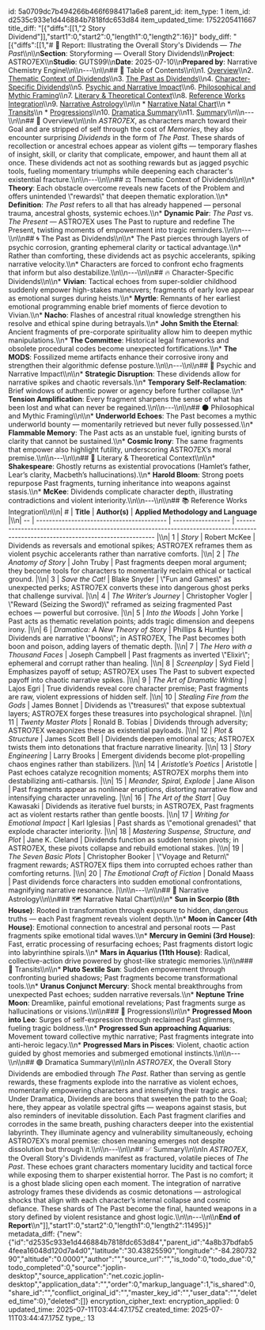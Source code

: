 id: 5a0709dc7b494266b466f6984171a6e8
parent_id: 
item_type: 1
item_id: d2535c933e1d446884b7818fdc653d84
item_updated_time: 1752205411667
title_diff: "[{\"diffs\":[[1,\"2 Story Dividend\"]],\"start1\":0,\"start2\":0,\"length1\":0,\"length2\":16}]"
body_diff: "[{\"diffs\":[[1,\"# 📘 Report: Illustrating the Overall Story's Dividends — *The Past*\\\n\\\n**Section**: Storyforming — Overall Story Dividends\\\n**Project**: ASTRO7EX\\\n**Studio**: GUTS99\\\n**Date**: 2025-07-10\\\n**Prepared by**: Narrative Chemistry Engine\\\n\\\n---\\\n\\\n## 📓 Table of Contents\\\n\\\n1. [Overview](#overview)\\\n2. [Thematic Context of Dividends](#thematic-context-of-dividends)\\\n3. [The Past as Dividends](#the-past-as-dividends)\\\n4. [Character-Specific Dividends](#character-specific-dividends)\\\n5. [Psychic and Narrative Impact](#psychic-and-narrative-impact)\\\n6. [Philosophical and Mythic Framing](#philosophical-and-mythic-framing)\\\n7. [Literary & Theoretical Context](#literary--theoretical-context)\\\n8. [Reference Works Integration](#reference-works-integration)\\\n9. [Narrative Astrology](#narrative-astrology)\\\n\\\n   * [Narrative Natal Chart](#narrative-natal-chart)\\\n   * [Transits](#transits)\\\n   * [Progressions](#progressions)\\\n10. [Dramatica Summary](#dramatica-summary)\\\n11. [Summary](#summary)\\\n\\\n---\\\n\\\n## 🧠 Overview\\\n\\\nIn *ASTRO7EX*, as characters march toward their Goal and are stripped of self through the cost of *Memories*, they also encounter surprising *Dividends* in the form of *The Past*. These shards of recollection or ancestral echoes appear as violent gifts — temporary flashes of insight, skill, or clarity that complicate, empower, and haunt them all at once. These dividends act not as soothing rewards but as jagged psychic tools, fueling momentary triumphs while deepening each character's existential fracture.\\\n\\\n---\\\n\\\n## ⚖️ Thematic Context of Dividends\\\n\\\n* **Theory**: Each obstacle overcome reveals new facets of the Problem and offers unintended \\\"rewards\\\" that deepen thematic exploration.\\\n* **Definition**: *The Past* refers to all that has already happened — personal trauma, ancestral ghosts, systemic echoes.\\\n* **Dynamic Pair**: *The Past* vs. *The Present* — ASTRO7EX uses The Past to rupture and redefine The Present, twisting moments of empowerment into tragic reminders.\\\n\\\n---\\\n\\\n## 🌀 The Past as Dividends\\\n\\\n* The Past pierces through layers of psychic corrosion, granting ephemeral clarity or tactical advantage.\\\n* Rather than comforting, these dividends act as psychic accelerants, spiking narrative velocity.\\\n* Characters are forced to confront echo fragments that inform but also destabilize.\\\n\\\n---\\\n\\\n## 🔥 Character-Specific Dividends\\\n\\\n* **Vivian**: Tactical echoes from super-soldier childhood suddenly empower high-stakes maneuvers; fragments of early love appear as emotional surges during heists.\\\n* **Myrtle**: Remnants of her earliest emotional programming enable brief moments of fierce devotion to Vivian.\\\n* **Nacho**: Flashes of ancestral ritual knowledge strengthen his resolve and ethical spine during betrayals.\\\n* **John Smith the Eternal**: Ancient fragments of pre-corporate spirituality allow him to deepen mythic manipulations.\\\n* **The Committee**: Historical legal frameworks and obsolete procedural codes become unexpected fortifications.\\\n* **The MODS**: Fossilized meme artifacts enhance their corrosive irony and strengthen their algorithmic defense posture.\\\n\\\n---\\\n\\\n## 🧬 Psychic and Narrative Impact\\\n\\\n* **Strategic Disruption**: These dividends allow for narrative spikes and chaotic reversals.\\\n* **Temporary Self-Reclamation**: Brief windows of authentic power or agency before further collapse.\\\n* **Tension Amplification**: Every fragment sharpens the sense of what has been lost and what can never be regained.\\\n\\\n---\\\n\\\n## 🌑 Philosophical and Mythic Framing\\\n\\\n* **Underworld Echoes**: The Past becomes a mythic underworld bounty — momentarily retrieved but never fully possessed.\\\n* **Flammable Memory**: The Past acts as an unstable fuel, igniting bursts of clarity that cannot be sustained.\\\n* **Cosmic Irony**: The same fragments that empower also highlight futility, underscoring ASTRO7EX’s moral premise.\\\n\\\n---\\\n\\\n## 📖 Literary & Theoretical Context\\\n\\\n* **Shakespeare**: Ghostly returns as existential provocations (Hamlet’s father, Lear’s clarity, Macbeth’s hallucinations).\\\n* **Harold Bloom**: Strong poets repurpose Past fragments, turning inheritance into weapons against stasis.\\\n* **McKee**: Dividends complicate character depth, illustrating contradictions and violent interiority.\\\n\\\n---\\\n\\\n## 📚 Reference Works Integration\\\n\\\n| #  | **Title**                                 | **Author(s)**      | **Applied Methodology and Language**                                                                                               |\\\n| -- | ----------------------------------------- | ------------------ | ---------------------------------------------------------------------------------------------------------------------------------- |\\\n| 1  | *Story*                                   | Robert McKee       | Dividends as reversals and emotional spikes; ASTRO7EX reframes them as violent psychic accelerants rather than narrative comforts. |\\\n| 2  | *The Anatomy of Story*                    | John Truby         | Past fragments deepen moral argument; they become tools for characters to momentarily reclaim ethical or tactical ground.          |\\\n| 3  | *Save the Cat!*                           | Blake Snyder       | \\\"Fun and Games\\\" as unexpected perks; ASTRO7EX converts these into dangerous ghost perks that challenge survival.                   |\\\n| 4  | *The Writer’s Journey*                    | Christopher Vogler | \\\"Reward (Seizing the Sword)\\\" reframed as seizing fragmented Past echoes — powerful but corrosive.                                  |\\\n| 5  | *Into the Woods*                          | John Yorke         | Past acts as thematic revelation points; adds tragic dimension and deepens irony.                                                  |\\\n| 6  | *Dramatica: A New Theory of Story*        | Phillips & Huntley | Dividends are narrative \\\"boons\\\"; in ASTRO7EX, The Past becomes both boon and poison, adding layers of thematic depth.              |\\\n| 7  | *The Hero with a Thousand Faces*          | Joseph Campbell    | Past fragments as inverted \\\"Elixir\\\"; ephemeral and corrupt rather than healing.                                                    |\\\n| 8  | *Screenplay*                              | Syd Field          | Emphasizes payoff of setup; ASTRO7EX uses The Past to subvert expected payoff into chaotic narrative spikes.                       |\\\n| 9  | *The Art of Dramatic Writing*             | Lajos Egri         | True dividends reveal core character premise; Past fragments are raw, violent expressions of hidden self.                          |\\\n| 10 | *Stealing Fire from the Gods*             | James Bonnet       | Dividends as \\\"treasures\\\" that expose subtextual layers; ASTRO7EX forges these treasures into psychological shrapnel.               |\\\n| 11 | *Twenty Master Plots*                     | Ronald B. Tobias   | Dividends through adversity; ASTRO7EX weaponizes these as existential payloads.                                                    |\\\n| 12 | *Plot & Structure*                        | James Scott Bell   | Dividends deepen emotional arcs; ASTRO7EX twists them into detonations that fracture narrative linearity.                          |\\\n| 13 | *Story Engineering*                       | Larry Brooks       | Emergent dividends become plot-propelling chaos engines rather than stabilizers.                                                   |\\\n| 14 | *Aristotle’s Poetics*                     | Aristotle          | Past echoes catalyze recognition moments; ASTRO7EX morphs them into destabilizing anti-catharsis.                                  |\\\n| 15 | *Meander, Spiral, Explode*                | Jane Alison        | Past fragments appear as nonlinear eruptions, distorting narrative flow and intensifying character unraveling.                     |\\\n| 16 | *The Art of the Start*                    | Guy Kawasaki       | Dividends as iterative fuel bursts; in ASTRO7EX, Past fragments act as violent restarts rather than gentle boosts.                 |\\\n| 17 | *Writing for Emotional Impact*            | Karl Iglesias      | Past shards as \\\"emotional grenades\\\" that explode character interiority.                                                            |\\\n| 18 | *Mastering Suspense, Structure, and Plot* | Jane K. Cleland    | Dividends function as sudden tension pivots; in ASTRO7EX, these pivots collapse and rebuild emotional stakes.                      |\\\n| 19 | *The Seven Basic Plots*                   | Christopher Booker | \\\"Voyage and Return\\\" fragment rewards; ASTRO7EX flips them into corrupted echoes rather than comforting returns.                    |\\\n| 20 | *The Emotional Craft of Fiction*          | Donald Maass       | Past dividends force characters into sudden emotional confrontations, magnifying narrative resonance.                              |\\\n\\\n---\\\n\\\n## 🔮 Narrative Astrology\\\n\\\n### 🗺️ Narrative Natal Chart\\\n\\\n* **Sun in Scorpio (8th House)**: Rooted in transformation through exposure to hidden, dangerous truths — each Past fragment reveals violent depth.\\\n* **Moon in Cancer (4th House)**: Emotional connection to ancestral and personal roots — Past fragments spike emotional tidal waves.\\\n* **Mercury in Gemini (3rd House)**: Fast, erratic processing of resurfacing echoes; Past fragments distort logic into labyrinthine spirals.\\\n* **Mars in Aquarius (11th House)**: Radical, collective-action drive powered by ghost-like strategic memories.\\\n\\\n### 🌌 Transits\\\n\\\n* **Pluto Sextile Sun**: Sudden empowerment through confronting buried shadows; Past fragments become transformational tools.\\\n* **Uranus Conjunct Mercury**: Shock mental breakthroughs from unexpected Past echoes; sudden narrative reversals.\\\n* **Neptune Trine Moon**: Dreamlike, painful emotional revelations; Past fragments surge as hallucinations or visions.\\\n\\\n### 🌠 Progressions\\\n\\\n* **Progressed Moon into Leo**: Surges of self-expression through reclaimed Past glimmers, fueling tragic boldness.\\\n* **Progressed Sun approaching Aquarius**: Movement toward collective mythic narrative; Past fragments integrate into anti-heroic legacy.\\\n* **Progressed Mars in Pisces**: Violent, chaotic action guided by ghost memories and submerged emotional instincts.\\\n\\\n---\\\n\\\n## 🟣 Dramatica Summary\\\n\\\nIn *ASTRO7EX*, the Overall Story Dividends are embodied through *The Past*. Rather than serving as gentle rewards, these fragments explode into the narrative as violent echoes, momentarily empowering characters and intensifying their tragic arcs. Under Dramatica, Dividends are boons that sweeten the path to the Goal; here, they appear as volatile spectral gifts — weapons against stasis, but also reminders of inevitable dissolution. Each Past fragment clarifies and corrodes in the same breath, pushing characters deeper into the existential labyrinth. They illuminate agency and vulnerability simultaneously, echoing ASTRO7EX’s moral premise: chosen meaning emerges not despite dissolution but through it.\\\n\\\n---\\\n\\\n## ✅ Summary\\\n\\\nIn *ASTRO7EX*, the Overall Story's Dividends manifest as fractured, volatile pieces of *The Past*. These echoes grant characters momentary lucidity and tactical force while exposing them to sharper existential horror. The Past is no comfort; it is a ghost blade slicing open each moment. The integration of narrative astrology frames these dividends as cosmic detonations — astrological shocks that align with each character’s internal collapse and cosmic defiance. These shards of The Past become the final, haunted weapons in a story defined by violent resistance and ghost logic.\\\n\\\n---\\\n\\\n**End of Report**\\\n\"]],\"start1\":0,\"start2\":0,\"length1\":0,\"length2\":11495}]"
metadata_diff: {"new":{"id":"d2535c933e1d446884b7818fdc653d84","parent_id":"4a8b37bdfab54feea16048d120d7a4d0","latitude":"30.43825590","longitude":"-84.28073290","altitude":"0.0000","author":"","source_url":"","is_todo":0,"todo_due":0,"todo_completed":0,"source":"joplin-desktop","source_application":"net.cozic.joplin-desktop","application_data":"","order":0,"markup_language":1,"is_shared":0,"share_id":"","conflict_original_id":"","master_key_id":"","user_data":"","deleted_time":0},"deleted":[]}
encryption_cipher_text: 
encryption_applied: 0
updated_time: 2025-07-11T03:44:47.175Z
created_time: 2025-07-11T03:44:47.175Z
type_: 13
